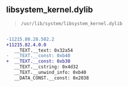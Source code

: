 ## libsystem_kernel.dylib

> `/usr/lib/system/libsystem_kernel.dylib`

```diff

-11215.80.28.502.2
+11215.82.4.0.0
   __TEXT.__text: 0x32a54
-  __TEXT.__const: 0xb40
+  __TEXT.__const: 0xb30
   __TEXT.__cstring: 0x4d32
   __TEXT.__unwind_info: 0xb40
   __DATA_CONST.__const: 0x2038

```
